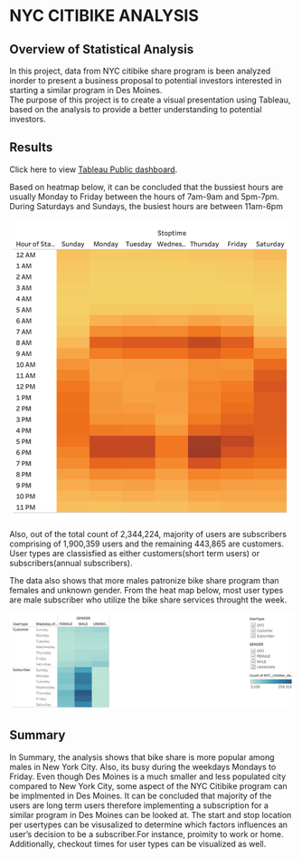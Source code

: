 # **NYC CITIBIKE ANALYSIS**

## **Overview of Statistical Analysis**
In this project, data from NYC citibike share program is been analyzed inorder to present a business proposal to potential investors interested in starting a similar program in Des Moines.  
The purpose of this project is to create a visual presentation using Tableau, based on the analysis  to provide a better understanding to potential investors.

## **Results**


Click here to view [Tableau Public dashboard](https://public.tableau.com/app/profile/kwasi.twumasi/viz/CitiBikeShare_16501124402340/Story1?publish=yes).

Based on heatmap below, it can be concluded that the bussiest hours are usually Monday to Friday between the hours of 7am-9am and 5pm-7pm. During Saturdays and Sundays, the busiest hours are between 11am-6pm

![Heat map showing Bike Trips per Day](/Resources/heatmap_hourly.png)

Also, out of the total count of 2,344,224, majority of users are subscribers comprising of 1,900,359 users and the remaining 443,865 are customers. User types are classisfied as either customers(short term users) or subscribers(annual subscribers). 

The data also shows that more males patronize bike share program than females and unknown gender. From the heat map below, most user types are male subscriber who utilize the bike share services throught the week.

![Gender HeatMap per usertype](/Resources/gender_heatmap_usertype.png)


## **Summary**

In Summary, the analysis shows that bike share is more popular among males in New York  City. Also, its busy during the weekdays Mondays to Friday. Even though Des Moines is a much smaller and less populated city compared to New York City, some aspect of the NYC Citibike program can be implmented in Des Moines. It can be concluded that majority of the users are long term users therefore implementing a subscription for a similar program in Des Moines can be looked at. The start and stop location per usertypes can be visusalized to determine which factors influences an user’s decision to be a subscriber.For instance, proimity to work or home. Additionally, checkout times for user types can be visualized as well.
